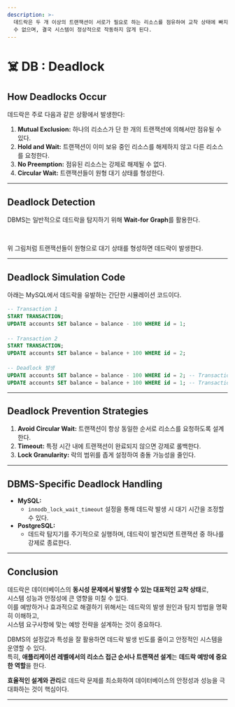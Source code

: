```yaml
---
description: >-
  데드락은 두 개 이상의 트랜잭션이 서로가 필요로 하는 리소스를 점유하여 교착 상태에 빠지는 현상이다. 이 상태에서는 어떠한 트랜잭션도 진행될
  수 없으며, 결국 시스템이 정상적으로 작동하지 않게 된다.
---
```


# ☠️ DB : Deadlock

## How Deadlocks Occur

데드락은 주로 다음과 같은 상황에서 발생한다:

1. **Mutual Exclusion:** 하나의 리소스가 단 한 개의 트랜잭션에 의해서만 점유될 수 있다.
2. **Hold and Wait:** 트랜잭션이 이미 보유 중인 리소스를 해제하지 않고 다른 리소스를 요청한다.
3. **No Preemption:** 점유된 리소스는 강제로 해제될 수 없다.
4. **Circular Wait:** 트랜잭션들이 원형 대기 상태를 형성한다.

***

## Deadlock Detection

DBMS는 일반적으로 데드락을 탐지하기 위해 **Wait-for Graph**를 활용한다.

<figure><img src="../../.gitbook/assets/스크린샷 2025-01-07 오후 9.54.18.png" alt=""><figcaption></figcaption></figure>

위 그림처럼 트랜잭션들이 원형으로 대기 상태를 형성하면 데드락이 발생한다.

***

## Deadlock Simulation Code

아래는 MySQL에서 데드락을 유발하는 간단한 시뮬레이션 코드이다.

```sql
-- Transaction 1
START TRANSACTION;
UPDATE accounts SET balance = balance - 100 WHERE id = 1;

-- Transaction 2
START TRANSACTION;
UPDATE accounts SET balance = balance + 100 WHERE id = 2;

-- Deadlock 발생
UPDATE accounts SET balance = balance - 100 WHERE id = 2; -- Transaction 1
UPDATE accounts SET balance = balance + 100 WHERE id = 1; -- Transaction 2
```

***

## Deadlock Prevention Strategies

1. **Avoid Circular Wait:** 트랜잭션이 항상 동일한 순서로 리소스를 요청하도록 설계한다.
2. **Timeout:** 특정 시간 내에 트랜잭션이 완료되지 않으면 강제로 롤백한다.
3. **Lock Granularity:** 락의 범위를 좁게 설정하여 충돌 가능성을 줄인다.

***

## DBMS-Specific Deadlock Handling

* **MySQL:**
  * `innodb_lock_wait_timeout` 설정을 통해 데드락 발생 시 대기 시간을 조정할 수 있다.
* **PostgreSQL:**
  * 데드락 탐지기를 주기적으로 실행하며, 데드락이 발견되면 트랜잭션 중 하나를 강제로 종료한다.

***

## Conclusion

데드락은 데이터베이스의 **동시성 문제에서 발생할 수 있는 대표적인 교착 상태**로, \
시스템 성능과 안정성에 큰 영향을 미칠 수 있다. \
이를 예방하거나 효과적으로 해결하기 위해서는 데드락의 발생 원인과 탐지 방법을 명확히 이해하고, \
시스템 요구사항에 맞는 예방 전략을 설계하는 것이 중요하다.

DBMS의 설정값과 특성을 잘 활용하면 데드락 발생 빈도를 줄이고 안정적인 시스템을 운영할 수 있다. \
특히, **애플리케이션 레벨에서의 리소스 접근 순서나 트랜잭션 설계**는 **데드락 예방에 중요한 역할**을 한다.

**효율적인 설계와 관리**로 데드락 문제를 최소화하여 데이터베이스의 안정성과 성능을 극대화하는 것이 핵심이다.

***
